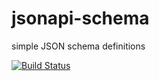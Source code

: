 # jsonapi-schema
simple JSON schema definitions

[![Build Status](https://travis-ci.org/jesseditson/jsonapi-schema.svg?branch=master)](https://travis-ci.org/jesseditson/jsonapi-schema)
